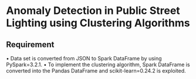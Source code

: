 # Anomaly Detection in Public Street Lighting using Clustering Algorithms
## Requirement
•	Data set is converted from JSON to Spark DataFrame by using PySpark=3.2.1.
•	To implement the clustering algorithm, Spark DataFrame is converted into the Pandas DataFrame and scikit-learn=0.24.2 is exploited.
